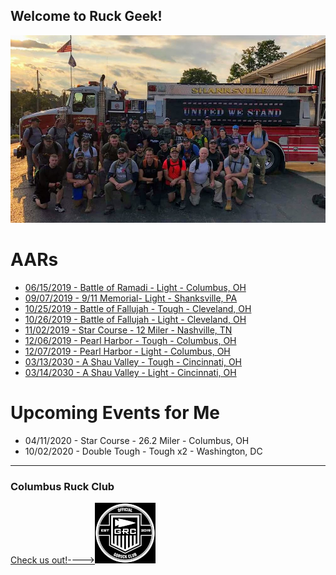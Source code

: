 ## Welcome to Ruck Geek!

![Shanksville Light Class Photo](images/FB_IMG_1568023064863.jpg "Shanksville Light Class Photo")

# AARs
* [06/15/2019 - Battle of Ramadi - Light - Columbus, OH](2019/06/battle-of-ramadi-light.MD)
* [09/07/2019 - 9/11 Memorial- Light - Shanksville, PA](2019/09/911Memorial.md)
* [10/25/2019 - Battle of Fallujah - Tough - Cleveland, OH](2019/10/battleOfFallujahTough.md)
* [10/26/2019 - Battle of Fallujah - Light - Cleveland, OH](2019/10/battleOfFallujahLight.md)
* [11/02/2019 - Star Course - 12 Miler - Nashville, TN](2019/11/Nashville12MileStarCourse.md)
* [12/06/2019 - Pearl Harbor - Tough - Columbus, OH](2019/12/pearlHarborTough.md)
* [12/07/2019 - Pearl Harbor - Light - Columbus, OH](2019/12/pearlHarborLight.md)
* [03/13/2030 - A Shau Valley - Tough - Cincinnati, OH](2020/03/aShauValleyTough.md)
* [03/14/2030 - A Shau Valley - Light - Cincinnati, OH](2020/03/aShauValleyLight.md)

# Upcoming Events for Me
* 04/11/2020 - Star Course - 26.2 Miler - Columbus, OH
* 10/02/2020 - Double Tough - Tough x2 - Washington, DC

---
### Columbus Ruck Club
[Check us out!---->![GORUCK Official Club](images/goruckClubSmall.png)](https://www.facebook.com/columbusruckingclub/)
